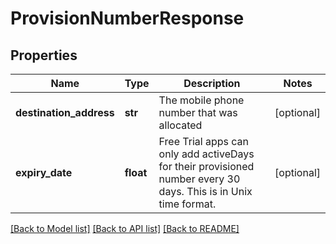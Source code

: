 # ProvisionNumberResponse

## Properties
Name | Type | Description | Notes
------------ | ------------- | ------------- | -------------
**destination_address** | **str** | The mobile phone number that was allocated | [optional] 
**expiry_date** | **float** | Free Trial apps can only add activeDays for their provisioned number every 30 days. This is in Unix time format. | [optional] 

[[Back to Model list]](../README.md#documentation-for-models) [[Back to API list]](../README.md#documentation-for-api-endpoints) [[Back to README]](../README.md)


